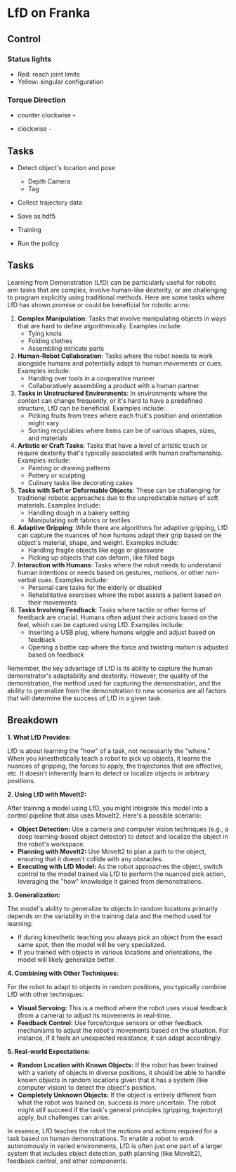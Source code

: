 # LfD on Franka



## Control

### Status lights

- Red: reach joint limits
- Yellow: singular configuration



### Torque Direction

- counter clockwise `+`

- clockwise `-`





## Tasks

* Detect object's location and pose
  * Depth Camera
  * Tag
* Collect trajectory data
* Save as hdf5
* Training

* Run the policy





## Tasks

Learning from Demonstration (LfD) can be particularly useful for robotic arm tasks that are complex, involve human-like dexterity, or are challenging to program explicitly using traditional methods. Here are some tasks where LfD has shown promise or could be beneficial for robotic arms:

1. **Complex Manipulation**: Tasks that involve manipulating objects in ways that are hard to define algorithmically. Examples include:
   - Tying knots
   - Folding clothes
   - Assembling intricate parts
2. **Human-Robot Collaboration**: Tasks where the robot needs to work alongside humans and potentially adapt to human movements or cues. Examples include:
   - Handing over tools in a cooperative manner
   - Collaboratively assembling a product with a human partner
3. **Tasks in Unstructured Environments**: In environments where the context can change frequently, or it's hard to have a predefined structure, LfD can be beneficial. Examples include:
   - Picking fruits from trees where each fruit's position and orientation might vary
   - Sorting recyclables where items can be of various shapes, sizes, and materials
4. **Artistic or Craft Tasks**: Tasks that have a level of artistic touch or require dexterity that's typically associated with human craftsmanship. Examples include:
   - Painting or drawing patterns
   - Pottery or sculpting
   - Culinary tasks like decorating cakes
5. **Tasks with Soft or Deformable Objects**: These can be challenging for traditional robotic approaches due to the unpredictable nature of soft materials. Examples include:
   - Handling dough in a bakery setting
   - Manipulating soft fabrics or textiles
6. **Adaptive Gripping**: While there are algorithms for adaptive gripping, LfD can capture the nuances of how humans adapt their grip based on the object's material, shape, and weight. Examples include:
   - Handling fragile objects like eggs or glassware
   - Picking up objects that can deform, like filled bags
7. **Interaction with Humans**: Tasks where the robot needs to understand human intentions or needs based on gestures, motions, or other non-verbal cues. Examples include:
   - Personal care tasks for the elderly or disabled
   - Rehabilitative exercises where the robot assists a patient based on their movements
8. **Tasks Involving Feedback**: Tasks where tactile or other forms of feedback are crucial. Humans often adjust their actions based on the feel, which can be captured using LfD. Examples include:
   - Inserting a USB plug, where humans wiggle and adjust based on feedback
   - Opening a bottle cap where the force and twisting motion is adjusted based on feedback

Remember, the key advantage of LfD is its ability to capture the human demonstrator's adaptability and dexterity. However, the quality of the demonstration, the method used for capturing the demonstration, and the ability to generalize from the demonstration to new scenarios are all factors that will determine the success of LfD in a given task.



## Breakdown

**1. What LfD Provides:**

LfD is about learning the "how" of a task, not necessarily the "where." When you kinesthetically teach a robot to pick up objects, it learns the nuances of gripping, the forces to apply, the trajectories that are effective, etc. It doesn't inherently learn to detect or localize objects in arbitrary positions.

**2. Using LfD with MoveIt2:**

After training a model using LfD, you might integrate this model into a control pipeline that also uses MoveIt2. Here's a possible scenario:

- **Object Detection:** Use a camera and computer vision techniques (e.g., a deep learning-based object detector) to detect and localize the object in the robot's workspace.
- **Planning with MoveIt2:** Use MoveIt2 to plan a path to the object, ensuring that it doesn't collide with any obstacles.
- **Executing with LfD Model:** As the robot approaches the object, switch control to the model trained via LfD to perform the nuanced pick action, leveraging the "how" knowledge it gained from demonstrations.

**3. Generalization:**

The model's ability to generalize to objects in random locations primarily depends on the variability in the training data and the method used for learning:

- If during kinesthetic teaching you always pick an object from the exact same spot, then the model will be very specialized.
- If you trained with objects in various locations and orientations, the model will likely generalize better.

**4. Combining with Other Techniques:**

For the robot to adapt to objects in random positions, you typically combine LfD with other techniques:

- **Visual Servoing:** This is a method where the robot uses visual feedback (from a camera) to adjust its movements in real-time.
- **Feedback Control:** Use force/torque sensors or other feedback mechanisms to adjust the robot's movements based on the situation. For instance, if it feels an unexpected resistance, it can adapt accordingly.

**5. Real-world Expectations:**

- **Random Location with Known Objects:** If the robot has been trained with a variety of objects in diverse positions, it should be able to handle known objects in random locations given that it has a system (like computer vision) to detect the object's position.
- **Completely Unknown Objects:** If the object is entirely different from what the robot was trained on, success is more uncertain. The robot might still succeed if the task's general principles (gripping, trajectory) apply, but challenges can arise.

In essence, LfD teaches the robot the motions and actions required for a task based on human demonstrations. To enable a robot to work autonomously in varied environments, LfD is often just one part of a larger system that includes object detection, path planning (like MoveIt2), feedback control, and other components.
